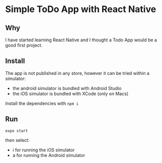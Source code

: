 # Simple ToDo App with React Native

## Why

I have started learning React Native and I thought a Todo App would be a good first project.

## Install

The app is not published in any store, however it can be tried within a simulator:

- the android simulator is bundled with Android Studio
- the iOS simulator is bundled with XCode (only on Macs)

Install the dependencies with
`npm i`

## Run

`expo start`

then select:

- i for running the iOS simulator
- a for running the Android simulator
